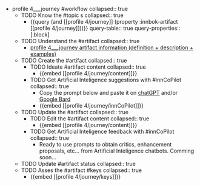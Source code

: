 
- profile 4___journey #workflow
   collapsed:: true
  - TODO Know the #topic s
    collapsed:: true
    - {{query (and [[profile 4/journey]] (property :innbok-artifact [[profile 4/journey]]))}}
      query-table:: true
      query-properties:: [:block]
  - TODO Understand the #artifact
    collapsed:: true
    - [profile 4___journey artifact information (definition + description + examples)](https://go.innbok.com/#/page/innBoK%2Fprofile-%28id%29%2Fjourney%2Finfo)
  - TODO Create the #artifact
     collapsed:: true
    - TODO Ideate #artifact content
      collapsed:: true
      - {{embed [[profile 4/journey/content]]}}
    - TODO Get Artificial Inteligence suggestions with #innCoPilot
      collapsed:: true
      - Copy the prompt below and paste it on [chatGPT](https://chat.openai.com) and/or [Google Bard](https://bard.google.com/chat)
      - {{embed [[profile 4/journey/innCoPilot]]}}
  - TODO Update the #artifact
    collapsed:: true
    - TODO Edit the #artifact content
     collapsed:: true
      - {{embed [[profile 4/journey/content]]}}
    - TODO Get Artificial Inteligence feedback with #innCoPilot
      collapsed:: true
      - Ready to use prompts to obtain critics, enhancement proposals, etc... from Artificial Inteligence chatbots. Comming soon...
  - TODO Update #artifact status
    collapsed:: true
  - TODO Asses the #artifact #keys
    collapsed:: true
    - {{embed [[profile 4/journey/keys]]}}



